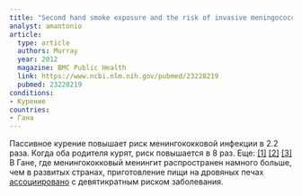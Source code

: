```yaml
---
title: "Second hand smoke exposure and the risk of invasive meningococcal disease in children: systematic review and meta-analysis"
analyst: amantonio
article:
  type: article
  authors: Murray
  year: 2012
  magazine: BMC Public Health
  link: https://www.ncbi.nlm.nih.gov/pubmed/23228219
  pubmed: 23228219
conditions:
- Курение
countries:
- Гана
---
```


Пассивное курение повышает риск менингококковой инфекции в 2.2 раза. Когда оба родителя курят, риск повышается в 8 раз. Еще: [[1]](https://academic.oup.com/ije/article/35/2/330/694745) [[2]](https://www.ncbi.nlm.nih.gov/pubmed/2570968) [[3]](https://www.ncbi.nlm.nih.gov/pmc/articles/PMC2998445/)
В Гане, где менингококковый менингит распространен намного больше, чем в развитых странах, приготовление пищи на дровяных печах [ассоциировано](https://www.ncbi.nlm.nih.gov/pubmed/11706652) с девятикратным риском заболевания.
